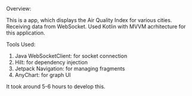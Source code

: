 Overview:

This is a app, which displays the Air Quality Index for various cities. Receiving data from WebSocket.
Used Kotlin with MVVM acrhitecture for this application.

Tools Used:
1. Java WebSocketClient: for socket connection
2. Hilt: for dependency injection
3. Jetpack Navigation: for managing fragments
4. AnyChart: for graph UI 


It took around 5-6 hours to develop this.
